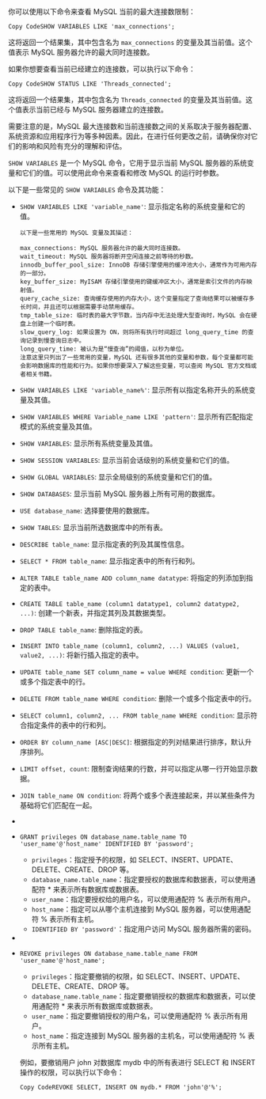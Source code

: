 你可以使用以下命令来查看 MySQL 当前的最大连接数限制：

```
Copy CodeSHOW VARIABLES LIKE 'max_connections';
```

这将返回一个结果集，其中包含名为 `max_connections` 的变量及其当前值。这个值表示 MySQL 服务器允许的最大同时连接数。

如果你想要查看当前已经建立的连接数，可以执行以下命令：

```
Copy CodeSHOW STATUS LIKE 'Threads_connected';
```

这将返回一个结果集，其中包含名为 `Threads_connected` 的变量及其当前值。这个值表示当前已经与 MySQL 服务器建立的连接数。

需要注意的是，MySQL 最大连接数和当前连接数之间的关系取决于服务器配置、系统资源和应用程序行为等多种因素。因此，在进行任何更改之前，请确保你对它们的影响和风险有充分的理解和评估。



`SHOW VARIABLES` 是一个 MySQL 命令，它用于显示当前 MySQL 服务器的系统变量和它们的值。可以使用此命令来查看和修改 MySQL 的运行时参数。

以下是一些常见的 `SHOW VARIABLES` 命令及其功能：

- `SHOW VARIABLES LIKE 'variable_name'`: 显示指定名称的系统变量和它的值。

  ```
  以下是一些常用的 MySQL 变量及其描述：
  
  max_connections: MySQL 服务器允许的最大同时连接数。
  wait_timeout: MySQL 服务器将断开空闲连接之前等待的秒数。
  innodb_buffer_pool_size: InnoDB 存储引擎使用的缓冲池大小，通常作为可用内存的一部分。
  key_buffer_size: MyISAM 存储引擎使用的键缓冲区大小，通常是索引文件的内存映射值。
  query_cache_size: 查询缓存使用的内存大小，这个变量指定了查询结果可以被缓存多长时间，并且还可以根据需要手动禁用缓存。
  tmp_table_size: 临时表的最大字节数，当内存中无法处理大型查询时，MySQL 会在硬盘上创建一个临时表。
  slow_query_log: 如果设置为 ON，则将所有执行时间超过 long_query_time 的查询记录到慢查询日志中。
  long_query_time: 被认为是“慢查询”的阈值，以秒为单位。
  注意这里只列出了一些常用的变量，MySQL 还有很多其他的变量和参数，每个变量都可能会影响数据库的性能和行为。如果你想要深入了解这些变量，可以查阅 MySQL 官方文档或者相关书籍。
  ```

  

- `SHOW VARIABLES LIKE 'variable_name%'`: 显示所有以指定名称开头的系统变量及其值。

- `SHOW VARIABLES WHERE Variable_name LIKE 'pattern'`: 显示所有匹配指定模式的系统变量及其值。

- `SHOW VARIABLES`: 显示所有系统变量及其值。

- `SHOW SESSION VARIABLES`: 显示当前会话级别的系统变量和它们的值。

- `SHOW GLOBAL VARIABLES`: 显示全局级别的系统变量和它们的值。

- `SHOW DATABASES`: 显示当前 MySQL 服务器上所有可用的数据库。

- `USE database_name`: 选择要使用的数据库。

- `SHOW TABLES`: 显示当前所选数据库中的所有表。

- `DESCRIBE table_name`: 显示指定表的列及其属性信息。

- `SELECT * FROM table_name`: 显示指定表中的所有行和列。

- `ALTER TABLE table_name ADD column_name datatype`: 将指定的列添加到指定的表中。

- `CREATE TABLE table_name (column1 datatype1, column2 datatype2, ...)`: 创建一个新表，并指定其列及其数据类型。

- `DROP TABLE table_name`: 删除指定的表。

- `INSERT INTO table_name (column1, column2, ...) VALUES (value1, value2, ...)`: 将新行插入指定的表中。

- `UPDATE table_name SET column_name = value WHERE condition`: 更新一个或多个指定表中的行。

- `DELETE FROM table_name WHERE condition`: 删除一个或多个指定表中的行。

- `SELECT column1, column2, ... FROM table_name WHERE condition`: 显示符合指定条件的表中的行和列。

- `ORDER BY column_name [ASC|DESC]`: 根据指定的列对结果进行排序，默认升序排列。

- `LIMIT offset, count`: 限制查询结果的行数，并可以指定从哪一行开始显示数据。

- `JOIN table_name ON condition`: 将两个或多个表连接起来，并以某些条件为基础将它们匹配在一起。

- 

- ```
  GRANT privileges ON database_name.table_name TO 'user_name'@'host_name' IDENTIFIED BY 'password';
  ```

  - `privileges`：指定授予的权限，如 SELECT、INSERT、UPDATE、DELETE、CREATE、DROP 等。
  - `database_name.table_name`：指定要授权的数据库和数据表，可以使用通配符 * 来表示所有数据库或数据表。
  - `user_name`：指定要授权给的用户名，可以使用通配符 % 表示所有用户。
  - `host_name`：指定可以从哪个主机连接到 MySQL 服务器，可以使用通配符 % 表示所有主机。
  - `IDENTIFIED BY 'password'`：指定用户访问 MySQL 服务器所需的密码。

- 

- ```
  REVOKE privileges ON database_name.table_name FROM 'user_name'@'host_name';
  ```

  - `privileges`：指定要撤销的权限，如 SELECT、INSERT、UPDATE、DELETE、CREATE、DROP 等。
  - `database_name.table_name`：指定要撤销授权的数据库和数据表，可以使用通配符 * 来表示所有数据库或数据表。
  - `user_name`：指定要撤销授权的用户名，可以使用通配符 % 表示所有用户。
  - `host_name`：指定连接到 MySQL 服务器的主机名，可以使用通配符 % 表示所有主机。

  例如，要撤销用户 john 对数据库 mydb 中的所有表进行 SELECT 和 INSERT 操作的权限，可以执行以下命令：

  ```
  Copy CodeREVOKE SELECT, INSERT ON mydb.* FROM 'john'@'%';
  ```